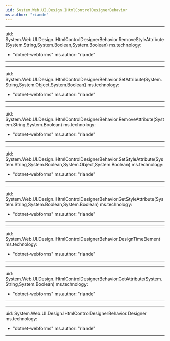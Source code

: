 ```yaml
---
uid: System.Web.UI.Design.IHtmlControlDesignerBehavior
ms.author: "riande"
---
```


---
uid: System.Web.UI.Design.IHtmlControlDesignerBehavior.RemoveStyleAttribute(System.String,System.Boolean,System.Boolean)
ms.technology: 
  - "dotnet-webforms"
ms.author: "riande"
---

---
uid: System.Web.UI.Design.IHtmlControlDesignerBehavior.SetAttribute(System.String,System.Object,System.Boolean)
ms.technology: 
  - "dotnet-webforms"
ms.author: "riande"
---

---
uid: System.Web.UI.Design.IHtmlControlDesignerBehavior.RemoveAttribute(System.String,System.Boolean)
ms.technology: 
  - "dotnet-webforms"
ms.author: "riande"
---

---
uid: System.Web.UI.Design.IHtmlControlDesignerBehavior.SetStyleAttribute(System.String,System.Boolean,System.Object,System.Boolean)
ms.technology: 
  - "dotnet-webforms"
ms.author: "riande"
---

---
uid: System.Web.UI.Design.IHtmlControlDesignerBehavior.GetStyleAttribute(System.String,System.Boolean,System.Boolean)
ms.technology: 
  - "dotnet-webforms"
ms.author: "riande"
---

---
uid: System.Web.UI.Design.IHtmlControlDesignerBehavior.DesignTimeElement
ms.technology: 
  - "dotnet-webforms"
ms.author: "riande"
---

---
uid: System.Web.UI.Design.IHtmlControlDesignerBehavior.GetAttribute(System.String,System.Boolean)
ms.technology: 
  - "dotnet-webforms"
ms.author: "riande"
---

---
uid: System.Web.UI.Design.IHtmlControlDesignerBehavior.Designer
ms.technology: 
  - "dotnet-webforms"
ms.author: "riande"
---
